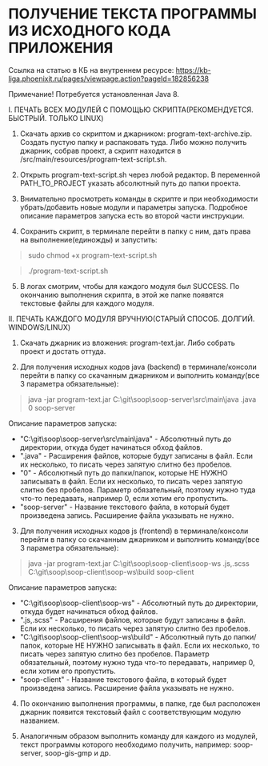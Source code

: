 # ПОЛУЧЕНИЕ ТЕКСТА ПРОГРАММЫ ИЗ ИСХОДНОГО КОДА ПРИЛОЖЕНИЯ

Ссылка на статью в КБ на внутреннем ресурсе: https://kb-liga.phoenixit.ru/pages/viewpage.action?pageId=182856238

Примечание! Потребуется установленная Java 8.


I. ПЕЧАТЬ ВСЕХ МОДУЛЕЙ С ПОМОЩЬЮ СКРИПТА(РЕКОМЕНДУЕТСЯ. БЫСТРЫЙ. ТОЛЬКО LINUX)
1. Скачать архив со скриптом и джарником: program-text-archive.zip. Создать пустую папку и распаковать туда. Либо можно получить джарник, собрав проект, а скрипт находится в /src/main/resources/program-text-script.sh. 

2. Открыть program-text-script.sh через любой редактор. В переменной PATH_TO_PROJECT указать абсолютный путь до папки проекта.

3. Внимательно просмотреть команды в скрипте и при необходимости убрать/добавить новые модули и параметры запуска. Подробное описание параметров запуска есть во второй части инструкции.

4. Сохранить скрипт, в терминале перейти в папку с ним, дать права на выполнение(единожды) и запустить:
> sudo chmod +x program-text-script.sh

> ./program-text-script.sh

5. В логах смотрим, чтобы для каждого модуля был SUCCESS. По окончанию выполнения скрипта, в этой же папке появятся текстовые файлы для каждого модуля.

II. ПЕЧАТЬ КАЖДОГО МОДУЛЯ ВРУЧНУЮ(СТАРЫЙ СПОСОБ. ДОЛГИЙ. WINDOWS/LINUX)
1. Скачать джарник из вложения: program-text.jar. Либо собрать проект и достать оттуда.

2. Для получения исходных кодов java (backend) в терминале/консоли перейти в папку со скачанным джарником и выполнить команду(все 3 параметра обязательные):

> java -jar program-text.jar C:\git\soop\soop-server\src\main\java .java 0 soop-server

Описание параметров запуска:
- "C:\git\soop\soop-server\src\main\java" - Абсолютный путь до директории, откуда будет начинаться обход файлов.
- ".java" - Расширения файлов, которые будут записаны в файл. Если их несколько, то писать через запятую слитно без пробелов.
- "0" - Абсолютный путь до папки/папок, которые НЕ НУЖНО записывать в файл. Если их несколько, то писать через запятую слитно без пробелов. Параметр обязательный, поэтому нужно туда что-то передавать, например 0, если хотим его пропустить.
- "soop-server" - Название текстового файла, в который будет произведена запись. Расширение файла указывать не нужно.

3. Для получения исходных кодов js (frontend) в терминале/консоли перейти в папку со скачанным джарником и выполнить команду(все 3 параметра обязательные):

> java -jar program-text.jar C:\git\soop\soop-client\soop-ws .js,.scss C:\git\soop\soop-client\soop-ws\build soop-client

Описание параметров запуска:
- "C:\git\soop\soop-client\soop-ws" - Абсолютный путь до директории, откуда будет начинаться обход файлов.
- ".js,.scss" - Расширения файлов, которые будут записаны в файл. Если их несколько, то писать через запятую слитно без пробелов.
- "C:\git\soop\soop-client\soop-ws\build" - Абсолютный путь до папки/папок, которые НЕ НУЖНО записывать в файл. Если их несколько, то писать через запятую слитно без пробелов. Параметр обязательный, поэтому нужно туда что-то передавать, например 0, если хотим его пропустить.
- "soop-client" - Название текстового файла, в который будет произведена запись. Расширение файла указывать не нужно.

4. По окончанию выполнения программы, в папке, где был расположен джарник появится текстовый файл с соответствующим модулю названием.

5. Аналогичным образом выполнить команду для каждого из модулей, текст программы которого необходимо получить, например: soop-server, soop-gis-gmp и др.

